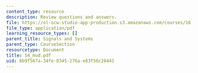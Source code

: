 ```yaml
---
content_type: resource
description: Review questions and answers.
file: https://ol-ocw-studio-app-production.s3.amazonaws.com/courses/16-01-unified-engineering-i-ii-iii-iv-fall-2005-spring-2006/8b9f567a34fe0345276ae83f56c26441_S4_mud.pdf
file_type: application/pdf
learning_resource_types: []
parent_title: Signals and Systems
parent_type: CourseSection
resourcetype: Document
title: S4_mud.pdf
uid: 8b9f567a-34fe-0345-276a-e83f56c26441
---
```

